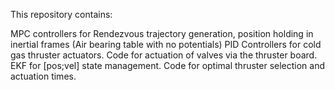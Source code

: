 This repository contains:

MPC controllers for Rendezvous trajectory generation, position holding in inertial frames (Air bearing table with no potentials)
PID Controllers for cold gas thruster actuators.
Code for actuation of valves via the thruster board.
EKF for [pos;vel] state management.
Code for optimal thruster selection and actuation times.
